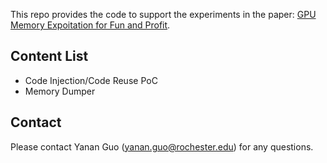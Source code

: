 This repo provides the code to support the experiments in the paper: [GPU Memory Expoitation for Fun and Profit](https://www.usenix.org/conference/usenixsecurity24/presentation/guo-yanan).

## Content List

- Code Injection/Code Reuse PoC
- Memory Dumper 
## Contact
Please contact Yanan Guo (yanan.guo@rochester.edu) for any questions.
